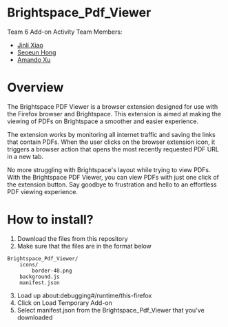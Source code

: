 # Brightspace_Pdf_Viewer

Team 6 Add-on Activity
Team Members:

- [Jinli Xiao](https://github.com/jinlixiao)
- [Seoeun Hong](https://github.com/seoeunHong)
- [Amando Xu](https://github.com/PrettyAX)

# Overview

The Brightspace PDF Viewer is a browser extension designed for use with the
Firefox browser and Brightspace. This extension is aimed at making the viewing
of PDFs on Brightspace a smoother and easier experience.

The extension works by monitoring all internet traffic and saving the links that
contain PDFs. When the user clicks on the browser extension icon, it triggers a
browser action that opens the most recently requested PDF URL in a new tab.

No more struggling with Brightspace's layout while trying to view PDFs. With the
Brightspace PDF Viewer, you can view PDFs with just one click of the extension
button. Say goodbye to frustration and hello to an effortless PDF viewing
experience.

# How to install?

1. Download the files from this repository
2. Make sure that the files are in the format below

```
Brightspace_Pdf_Viewer/
    icons/
        border-48.png
    background.js
    manifest.json
```

3. Load up about:debugging#/runtime/this-firefox
4. Click on Load Temporary Add-on
5. Select manifest.json from the Brightspace_Pdf_Viewer that you've downloaded
